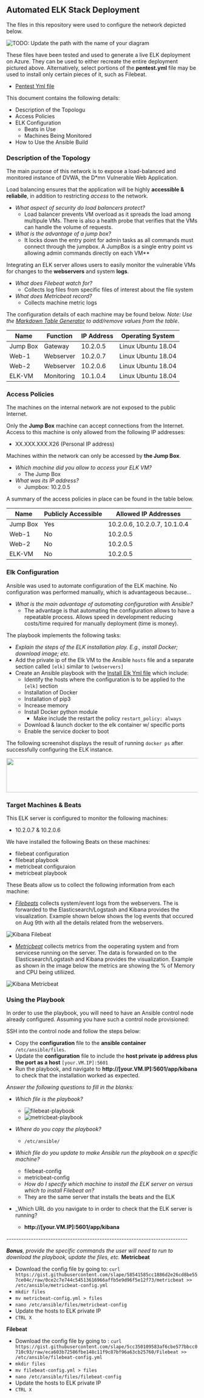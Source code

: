 ## Automated ELK Stack Deployment

The files in this repository were used to configure the network depicted below.

![TODO: Update the path with the name of your diagram](Diagrams/ELK_HW13_Cloud_Security_SC.jpg)

These files have been tested and used to generate a live ELK deployment on Azure. They can be used to either recreate the entire deployment pictured above. Alternatively, select portions of the **pentest.yml** file may be used to install only certain pieces of it, such as Filebeat.

  - [Pentest Yml file](https://github.com/slcassidy/HW13-ELK-Stack/blob/main/Ansible/pentest.yml)

This document contains the following details:
- Description of the Topologu
- Access Policies
- ELK Configuration
  - Beats in Use
  - Machines Being Monitored
- How to Use the Ansible Build


### Description of the Topology

The main purpose of this network is to expose a load-balanced and monitored instance of DVWA, the D*mn Vulnerable Web Application.

Load balancing ensures that the application will be highly **accessible & reliabile**, in addition to restricting *access* to the network.
- _What aspect of security do load balancers protect?_ 
  + Load balancer prevents VM overload as it spreads the load among multipule VMs.  There is also a health probe that verifies that the VMs can handle the volume of requests.
- _What is the advantage of a jump box?_
  + It locks down the entry point for admin tasks as all commands must connect through the jumpbox.  A JumpBox is a single entry point vs allowing admin commands directly on each VM**

Integrating an ELK server allows users to easily monitor the vulnerable VMs for changes to the **webservers** and system **logs**.
- _What does Filebeat watch for?_
  + Collects log files from specific files of interest about the file system
- _What does Metricbeat record?_
  + Collects machine metric logs

The configuration details of each machine may be found below.
_Note: Use the [Markdown Table Generator](http://www.tablesgenerator.com/markdown_tables) to add/remove values from the table_.

| Name     | Function    | IP Address | Operating System    |
|----------|-------------|------------|---------------------|
| Jump Box | Gateway     | 10.2.0.5   | Linux Ubuntu 18.04  |
| Web-1    | Webserver   | 10.2.0.7   | Linux Ubuntu 18.04  |
| Web-2    | Webserver   | 10.2.0.6   | Linux Ubuntu 18.04  |
| ELK-VM   | Monitoring  | 10.1.0.4   | Linux Ubuntu 18.04  |

### Access Policies

The machines on the internal network are not exposed to the public Internet. 

Only the **Jump Box** machine can accept connections from the Internet. Access to this machine is only allowed from the following IP addresses:
- XX.XXX.XXX.X26 (Personal IP address)

Machines within the network can only be accessed by **the Jump Box**.
- _Which machine did you allow to access your ELK VM?_
  + The Jump Box 
- _What was its IP address?_
  + Jumpbox: 10.2.0.5 

A summary of the access policies in place can be found in the table below.

| Name     | Publicly Accessible | Allowed IP Addresses         |
|----------|---------------------|------------------------------|
| Jump Box | Yes                 | 10.2.0.6, 10.2.0.7, 10.1.0.4 |
| Web-1    | No                  |     10.2.0.5                 |
| Web-2    | No                  |     10.2.0.5                 |
| ELK-VM   | No                  |     10.2.0.5                 |
### Elk Configuration

Ansible was used to automate configuration of the ELK machine. No configuration was performed manually, which is advantageous because...
- _What is the main advantage of automating configuration with Ansible?_
  + The advantage is that automating the configuration allows to have a repeatable process.  Allows speed in development reducing costs/time required for manually deployment (time is money).

The playbook implements the following tasks:
- _Explain the steps of the ELK installation play. E.g., install Docker; download image; etc._
- Add the private ip of the Elk VM to the Ansible `hosts` file and a separate section called `[elk]` similar to `[webservers]`
- Create an Ansible playbook with the [Install Elk Yml file](https://github.com/slcassidy/HW13-ELK-Stack/blob/main/Ansible/install-elk.yml) which include:
  + Identify the hosts where the configuration is to be applied to the `[elk]` section
  + Installation of Docker
  + Installation of pip3
  + Increase memory
  + Install Docker python module
    + Make include the restart the policy `restart_policy: always`
  + Download & launch docker to the elk container w/ specific ports
  + Enable the service docker to boot  

The following screenshot displays the result of running `docker ps` after successfully configuring the ELK instance.

<img src="https://github.com/slcassidy/HW13-ELK-Stack/blob/main/Ansible/docker_ps.png" width=600 height=90 class=center>

### Target Machines & Beats
This ELK server is configured to monitor the following machines:
- 10.2.0.7 & 10.2.0.6 

We have installed the following Beats on these machines:
- filebeat configuration
- filebeat playbook
- metricbeat configuraion
- metricbeat playbook

These Beats allow us to collect the following information from each machine:
- *<ins>Filebeats<ins>* collects system/event logs from the webservers. The is forwarded to the Elasticsearch/Logstash and Kibana provides the visualization.  Example shown below shows the log events that occured on Aug 9th with all the details related from the webservers.

![Kibana Filebeat](Linux/Filebeat-syslog.png)

- *<ins>Metricbeat</ins>* collects metrics from the ooperating system and from servicese running on the server.  The data is forwarded on to the Elasticsearch/Logstash and Kibana provides the visualization.  Example as shown in the image below the metrics are showing the % of Memory and CPU being utiliized.

![Kibana Metricbeat](Linux/Metricbeat-ecs.png)
### Using the Playbook
In order to use the playbook, you will need to have an Ansible control node already configured. Assuming you have such a control node provisioned: 

SSH into the control node and follow the steps below:
- Copy the **configuration** file to the **ansible container** `/etc/ansible/files`.
- Update the **configuration** file to include the **host private ip address plus the port as a host** `[your.VM.IP]:5601`
- Run the playbook, and navigate to **http://[your.VM.IP]:5601/app/kibana** to check that the installation worked as expected.

_Answer the following questions to fill in the blanks:_
- _Which file is the playbook?_
  + ![filebeat-playbook](Ansible/filebeat-playbook.yml)
  + ![metricbeat-playbook](Ansible/metricbeat-playbook.yml)
- _Where do you copy the playbook?_
   + `/etc/ansible/`

- _Which file do you update to make Ansible run the playbook on a specific machine?_
  + filebeat-config
  + metricbeat-config

  - _How do I specify which machine to install the ELK server on versus which to install Filebeat on?_
  + They are the same server that installs the beats and the ELK
- _Which URL do you navigate to in order to check that the ELK server is running?
  + **http://[your.VM.IP]:5601/app/kibana**

*--------------------------------------------------------------------------*


_**Bonus**, provide the specific commands the user will need to run to download the playbook, update the files, etc._
**Metricbeat**
- Download the config file by going to: `curl https://gist.githubusercontent.com/slape/58541585cc1886d2e26cd8be557ce04c/raw/0ce2c7e744c54513616966affb5e9d96f5e12f73/metricbeat >> /etc/ansible/metricbeat-config.yml`
- `mkdir files`
- `mv metricbeat-config.yml > files `
- `nano /etc/ansible/files/metricbeat-config`
- Update the hosts to ELK private IP
- `CTRL X`

**Filebeat**
- Download the config file by going to : `curl https://gist.githubusercontent.com/slape/5cc350109583af6cbe577bbcc0710c93/raw/eca603b72586fbe148c11f9c87bf96a63cb25760/Filebeat >> /etc/ansible/filebeat-config.yml`
- `mkdir files`
- `mv filebeat-config.yml > files `
- `nano /etc/ansible/files/filebeat-config`
- Update the hosts to ELK private IP
- `CTRL X`
